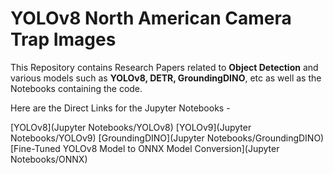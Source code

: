 # YOLOv8 North American Camera Trap Images

This Repository contains Research Papers related to **Object Detection** and various models such as **YOLOv8, DETR, GroundingDINO**, etc as well as the Notebooks containing the code.

Here are the Direct Links for the Jupyter Notebooks -

[YOLOv8](Jupyter Notebooks/YOLOv8)
[YOLOv9](Jupyter Notebooks/YOLOv9)
[GroundingDINO](Jupyter Notebooks/GroundingDINO)
[Fine-Tuned YOLOv8 Model to ONNX Model Conversion](Jupyter Notebooks/ONNX)
